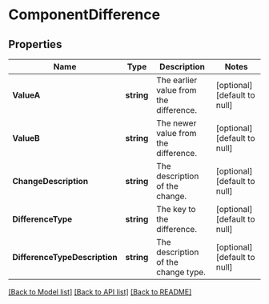# ComponentDifference

## Properties
Name | Type | Description | Notes
------------ | ------------- | ------------- | -------------
**ValueA** | **string** | The earlier value from the difference. | [optional] [default to null]
**ValueB** | **string** | The newer value from the difference. | [optional] [default to null]
**ChangeDescription** | **string** | The description of the change. | [optional] [default to null]
**DifferenceType** | **string** | The key to the difference. | [optional] [default to null]
**DifferenceTypeDescription** | **string** | The description of the change type. | [optional] [default to null]

[[Back to Model list]](../README.md#documentation-for-models) [[Back to API list]](../README.md#documentation-for-api-endpoints) [[Back to README]](../README.md)


